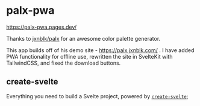 # palx-pwa

https://palx-pwa.pages.dev/

Thanks to [jxnblk/palx](https://github.com/jxnblk/palx) for an awesome color palette generator.

This app builds off of his demo site - https://palx.jxnblk.com/ . I have added PWA functionality for offline use, rewritten the site in SvelteKit with TailwindCSS, and fixed the download buttons.

## create-svelte

Everything you need to build a Svelte project, powered by [`create-svelte`](https://github.com/sveltejs/kit/tree/master/packages/create-svelte);
